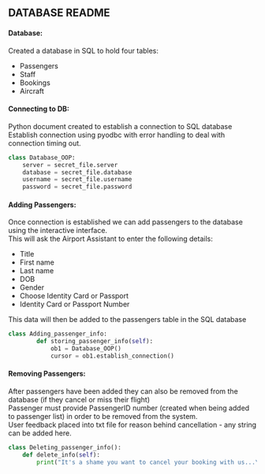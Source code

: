 ## DATABASE README

#### Database:  
Created a database in SQL to hold four tables:  
* Passengers  
* Staff  
* Bookings  
* Aircraft  

#### Connecting to DB:  
Python document created to establish a connection to SQL database  
Establish connection using pyodbc with error handling to deal with connection timing out.  

```python
class Database_OOP:
    server = secret_file.server
    database = secret_file.database
    username = secret_file.username
    password = secret_file.password
```
#### Adding Passengers:  
Once connection is established we can add passengers to the database using the interactive interface.  
This will ask the Airport Assistant to enter the following details:  
* Title  
* First name  
* Last name  
* DOB  
* Gender  
* Choose Identity Card or Passport  
* Identity Card or Passport Number  

This data will then be added to the passengers table in the SQL database  

```python
class Adding_passenger_info:
        def storing_passenger_info(self):
            ob1 = Database_OOP()
            cursor = ob1.establish_connection()
```
#### Removing Passengers:  
After passengers have been added they can also be removed from the database (if they cancel or miss their flight)  
Passenger must provide PassengerID number (created when being added to passenger list) in order to be removed from the system.  
User feedback placed into txt file for reason behind cancellation - any string can be added here.  
  
```python
class Deleting_passenger_info():
    def delete_info(self):
        print("It's a shame you want to cancel your booking with us...\n")
```